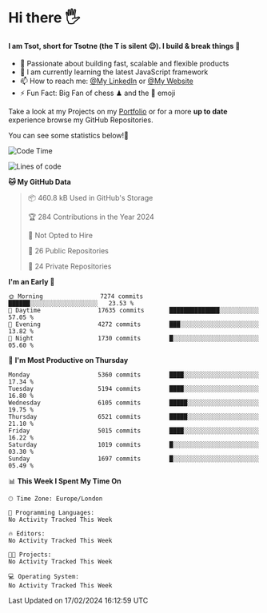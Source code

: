 # Hi there :raised_hand_with_fingers_splayed:
#### I am Tsot, short for Tsotne (the T is silent :wink:). I build & break things :space_invader:
- :telescope: Passionate about building fast, scalable and flexible products
- :seedling: I am currently learning the latest JavaScript framework 
- :mailbox: How to reach me: [@My LinkedIn](https://www.linkedin.com/in/tsotne-gvadzabia/) or [@My Website](https://tsotne.co.uk/contact)
- :zap: Fun Fact: Big Fan of chess ♟ and the 👾 emoji

Take a look at my Projects on my [Portfolio](https://tsotne.co.uk/) or for a more **up to date** experience browse my GitHub Repositories.

You can see some statistics below!:space_invader:
<!--START_SECTION:waka-->
![Code Time](http://img.shields.io/badge/Code%20Time-761%20hrs%202%20mins-blue)

![Lines of code](https://img.shields.io/badge/From%20Hello%20World%20I%27ve%20Written-11.0%20million%20lines%20of%20code-blue)

**🐱 My GitHub Data** 

> 📦 460.8 kB Used in GitHub's Storage 
 > 
> 🏆 284 Contributions in the Year 2024
 > 
> 🚫 Not Opted to Hire
 > 
> 📜 26 Public Repositories 
 > 
> 🔑 24 Private Repositories 
 > 
**I'm an Early 🐤** 

```text
🌞 Morning                7274 commits        ██████░░░░░░░░░░░░░░░░░░░   23.53 % 
🌆 Daytime                17635 commits       ██████████████░░░░░░░░░░░   57.05 % 
🌃 Evening                4272 commits        ███░░░░░░░░░░░░░░░░░░░░░░   13.82 % 
🌙 Night                  1730 commits        █░░░░░░░░░░░░░░░░░░░░░░░░   05.60 % 
```
📅 **I'm Most Productive on Thursday** 

```text
Monday                   5360 commits        ████░░░░░░░░░░░░░░░░░░░░░   17.34 % 
Tuesday                  5194 commits        ████░░░░░░░░░░░░░░░░░░░░░   16.80 % 
Wednesday                6105 commits        █████░░░░░░░░░░░░░░░░░░░░   19.75 % 
Thursday                 6521 commits        █████░░░░░░░░░░░░░░░░░░░░   21.10 % 
Friday                   5015 commits        ████░░░░░░░░░░░░░░░░░░░░░   16.22 % 
Saturday                 1019 commits        █░░░░░░░░░░░░░░░░░░░░░░░░   03.30 % 
Sunday                   1697 commits        █░░░░░░░░░░░░░░░░░░░░░░░░   05.49 % 
```


📊 **This Week I Spent My Time On** 

```text
🕑︎ Time Zone: Europe/London

💬 Programming Languages: 
No Activity Tracked This Week

🔥 Editors: 
No Activity Tracked This Week

🐱‍💻 Projects: 
No Activity Tracked This Week

💻 Operating System: 
No Activity Tracked This Week
```


 Last Updated on 17/02/2024 16:12:59 UTC
<!--END_SECTION:waka-->
